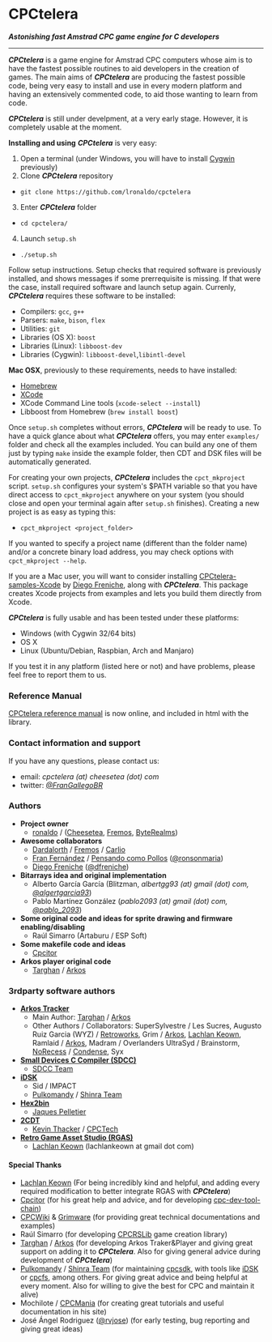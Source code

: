 # CPCtelera

_**Astonishing fast Amstrad CPC game engine for C developers**_

---------------------------------------------------------------

_**CPCtelera**_ is a game engine for Amstrad CPC computers whose aim is to have the fastest possible 
routines to aid developers in the creation of games. The main aims of _**CPCtelera**_ are producing the fastest possible code, being very easy to install and use in every modern platform and having an extensively commented code, to aid those wanting to learn from code.

_**CPCtelera**_ is still under develpment, at a very early stage. However, it is completely usable at the moment.

**Installing and using** _**CPCtelera**_ is very easy:
 1. Open a terminal (under Windows, you will have to install [Cygwin](https://cygwin.com/) previously)
 2. Clone _**CPCtelera**_ repository
   * `git clone https://github.com/lronaldo/cpctelera`
 3. Enter _**CPCtelera**_ folder
   * `cd cpctelera/`
 4. Launch `setup.sh`
   * `./setup.sh`

Follow setup instructions. Setup checks that required software is previously installed, and shows messages if some prerrequisite is missing. If that were the case, install required software and launch setup again. Currenly, _**CPCtelera**_ requires these software to be installed:
 * Compilers: `gcc`, `g++`
 * Parsers: `make`, `bison`, `flex`
 * Utilities: `git`
 * Libraries (OS X): `boost`
 * Libraries (Linux): `libboost-dev`
 * Libraries (Cygwin): `libboost-devel`,`libintl-devel`

**Mac OSX**, previously to these requirements, needs to have installed: 
 * [Homebrew](http://brew.sh/)
 * [XCode](https://itunes.apple.com/es/app/xcode/id497799835?mt=12)
 * XCode Command Line tools (`xcode-select --install`)
 * Libboost from Homebrew (`brew install boost`)

Once `setup.sh` completes without errors, _**CPCtelera**_ will be ready to use. To have a quick glance about what _**CPCtelera**_ offers, you may enter `examples/` folder and check all the examples included. You can build any one of them just by typing `make` inside the example folder, then CDT and DSK files will be automatically generated.

For creating your own projects, _**CPCtelera**_ includes the `cpct_mkproject` script. `setup.sh` configures your system's $PATH variable so that you have direct access to `cpct_mkproject` anywhere on your system (you should close and open your terminal again after `setup.sh` finishes). Creating a new project is as easy as typing this:
 * `cpct_mkproject <project_folder>`

 If you wanted to specify a project name (different than the folder name) and/or a concrete binary load address, you may check options with `cpct_mkproject --help`.

If you are a Mac user, you will want to consider installing [CPCtelera-samples-Xcode](https://github.com/dfreniche/cpctelera_samples_xcode) by [Diego Freniche](http://blog.freniche.com), along with _**CPCtelera**_. This package creates Xcode projects from examples and lets you build them directly from Xcode.

_**CPCtelera**_ is fully usable and has been tested under these platforms:
 * Windows (with Cygwin 32/64 bits)
 * OS X
 * Linux (Ubuntu/Debian, Raspbian, Arch and Manjaro)

If you test it in any platform (listed here or not) and have problems, please feel free to report them to us. 

### Reference Manual

[CPCtelera reference manual](http://lronaldo.github.io/cpctelera) is now online, and included in html with the library.

### Contact information and support

If you have any questions, please contact us:

 * email:    _cpctelera (at) cheesetea (dot) com_
 * twitter:  *[@FranGallegoBR](http://twitter.com/frangallegobr)*

### Authors

 * **Project owner** 
   * [ronaldo](http://twitter.com/frangallegobr) / ([Cheesetea](http://www.cheesetea.com), [Fremos](http://fremos.cheesetea.com),  [ByteRealms](http://www.byterealms.com))
 * **Awesome collaborators**
   * [Dardalorth](http://lalunadedardalorth.blogspot.com.es/) / [Fremos](http://fremos.cheesetea.com) / [Carlio](http://carlio.es)
   * [Fran Fernández](https://twitter.com/ronsonmaria) / [Pensando como Pollos](http://www.pensandocomopollos.com/) ([@ronsonmaria](https://twitter.com/ronsonmaria))
   * [Diego Freniche](http://blog.freniche.com) ([@dfreniche](https://twitter.com/dfreniche))
 * **Bitarrays idea and original implementation**
   * Alberto García García (Blitzman, _albertgg93 (at) gmail (dot) com, [@algertgarcia93](http://twitter.com/algertgarcia93)_)
   * Pablo Martínez González (*pablo2093 (at) gmail (dot) com, [@pablo_2093](http://twitter.com/pablo_2093)*)
 * **Some original code and ideas for sprite drawing and firmware enabling/disabling**
   * Raúl Simarro (Artaburu / ESP Soft)
 * **Some makefile code and ideas**
   * [Cpcitor](http://github.com/cpcitor)
 * **Arkos player original code**
   * [Targhan](http://www.julien-nevo.com/) / [Arkos](http://www.cpcwiki.eu/index.php/Arkos)

### 3rdparty software authors
 
 * **[Arkos Tracker](http://www.grimware.org/doku.php/documentations/software/arkos.tracker/start)**
   * Main Author: [Targhan](http://www.julien-nevo.com/) / [Arkos](http://www.cpcwiki.eu/index.php/Arkos) 
   * Other Authors / Collaborators: SuperSylvestre / Les Sucres, 
   Augusto Ruiz Garcia (WYZ) / [Retroworks](http://www.retroworks.es), 
   Grim / [Arkos](http://www.cpcwiki.eu/index.php/Arkos), 
   [Lachlan Keown](http://www.twitter.com/lachlankeown), 
   Ramlaid / [Arkos](http://www.cpcwiki.eu/index.php/Arkos), 
   Madram / Overlanders
   UltraSyd / Brainstorm,
   [NoRecess](http://norecess.cpcscene.net/) / [Condense](http://www.pouet.net/groups.php?which=8),
   Syx
 * **[Small Devices C Compiler (SDCC)](http://sdcc.sourceforge.net/)**
   * [SDCC Team](http://sdcc.sourceforge.net/index.php#Who)
 * **[iDSK](http://koaks.amstrad.free.fr/amstrad/projets/)**
   * Sid / IMPACT 
   * [Pulkomandy](http://www.pushnpop.net/profile-47.html) / [Shinra Team](http://pulko.mandy.pagesperso-orange.fr/shinra/index.shtml)
 * **[Hex2bin](http://sourceforge.net/projects/hex2bin/)**
   * [Jaques Pelletier](https://www.linkedin.com/pub/jacques-pelletier/a/668/309)
 * **[2CDT](http://www.cpcwiki.eu/forum/applications/2cdt/)**
   * [Kevin Thacker](http://www.cpctech.org.uk/about.html) / [CPCTech](http://www.cpctech.org.uk/) 
 * **[Retro Game Asset Studio (RGAS)](http://www.cpcwiki.eu/index.php/Retro_Game_Asset_Studio)**
   * [Lachlan Keown](http://www.twitter.com/lachlankeown) (lachlankeown at gmail dot com)

#### Special Thanks

 * [Lachlan Keown](http://www.twitter.com/lachlankeown) (For being incredibly kind and helpful, and adding every required modification to better integrate RGAS with _**CPCtelera**_)
 * [Cpcitor](http://github.com/cpcitor) (for his great help and advice, and for developing [cpc-dev-tool-chain](http://github.com/cpcitor/cpc-dev-tool-chain))
 * [CPCWiki](http://cpcwiki.eu) & [Grimware](http://grimware.org/) (for providing great technical documentations and examples)
 * Raúl Simarro (for developing [CPCRSLib](http://sourceforge.net/projects/cpcrslib/) game creation library)
 * [Targhan](http://www.julien-nevo.com/) / [Arkos](http://www.cpcwiki.eu/index.php/Arkos) (for developing Arkos Traker&Player and giving great support on adding it to _**CPCtelera**_. Also for giving general advice during development of _**CPCtelera**_)
 * [Pulkomandy](http://www.pushnpop.net/profile-47.html) / [Shinra Team](http://pulko.mandy.pagesperso-orange.fr/shinra/index.shtml) (for maintaining [cpcsdk](https://github.com/cpcsdk), with tools like [iDSK](https://code.google.com/p/cpcsdk/downloads/detail?name=iDSK_015.7z&can=2&q=) or [cpcfs](https://code.google.com/p/cpcsdk/wiki/cpcfs), among others. For giving great advice and being helpful at every moment. Also for willing to give the best for CPC and maintain it alive)
 * Mochilote / [CPCMania](http://cpcmania.com) (for creating great tutorials and useful documentation in his site)
 * José Ángel Rodriguez ([@rvjose](http://twitter.com/rvjose)) (for early testing, bug reporting and giving great ideas)